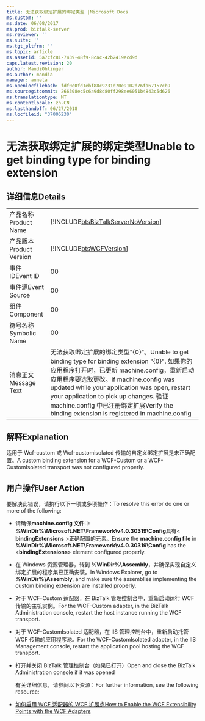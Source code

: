 ```yaml
---
title: 无法获取绑定扩展的绑定类型 |Microsoft Docs
ms.custom: ''
ms.date: 06/08/2017
ms.prod: biztalk-server
ms.reviewer: ''
ms.suite: ''
ms.tgt_pltfrm: ''
ms.topic: article
ms.assetid: 5a7cfc81-7439-48f9-8cac-42b2419ecd9d
caps.latest.revision: 20
author: MandiOhlinger
ms.author: mandia
manager: anneta
ms.openlocfilehash: fdf0e0fd1ebf88c9231d70e9102d76fa67157cb9
ms.sourcegitcommit: 266308ec5c6a9d8d80ff298ee6051b4843c5d626
ms.translationtype: MT
ms.contentlocale: zh-CN
ms.lasthandoff: 06/27/2018
ms.locfileid: "37006230"
---
```

# <a name="unable-to-get-binding-type-for-binding-extension"></a><span data-ttu-id="89e03-102">无法获取绑定扩展的绑定类型</span><span class="sxs-lookup"><span data-stu-id="89e03-102">Unable to get binding type for binding extension</span></span>
## <a name="details"></a><span data-ttu-id="89e03-103">详细信息</span><span class="sxs-lookup"><span data-stu-id="89e03-103">Details</span></span>  

|                 |                                                                                                                                                                                                                                  |
|-----------------|----------------------------------------------------------------------------------------------------------------------------------------------------------------------------------------------------------------------------------|
|  <span data-ttu-id="89e03-104">产品名称</span><span class="sxs-lookup"><span data-stu-id="89e03-104">Product Name</span></span>   |                                                                        [!INCLUDE[btsBizTalkServerNoVersion](../includes/btsbiztalkservernoversion-md.md)]                                                                        |
| <span data-ttu-id="89e03-105">产品版本</span><span class="sxs-lookup"><span data-stu-id="89e03-105">Product Version</span></span> |                                                                                    [!INCLUDE[btsWCFVersion](../includes/btswcfversion-md.md)]                                                                                    |
|    <span data-ttu-id="89e03-106">事件 ID</span><span class="sxs-lookup"><span data-stu-id="89e03-106">Event ID</span></span>     |                                                                                                                <span data-ttu-id="89e03-107">0</span><span class="sxs-lookup"><span data-stu-id="89e03-107">0</span></span>                                                                                                                 |
|  <span data-ttu-id="89e03-108">事件源</span><span class="sxs-lookup"><span data-stu-id="89e03-108">Event Source</span></span>   |                                                                                                                <span data-ttu-id="89e03-109">0</span><span class="sxs-lookup"><span data-stu-id="89e03-109">0</span></span>                                                                                                                 |
|    <span data-ttu-id="89e03-110">组件</span><span class="sxs-lookup"><span data-stu-id="89e03-110">Component</span></span>    |                                                                                                                <span data-ttu-id="89e03-111">0</span><span class="sxs-lookup"><span data-stu-id="89e03-111">0</span></span>                                                                                                                 |
|  <span data-ttu-id="89e03-112">符号名称</span><span class="sxs-lookup"><span data-stu-id="89e03-112">Symbolic Name</span></span>  |                                                                                                                <span data-ttu-id="89e03-113">0</span><span class="sxs-lookup"><span data-stu-id="89e03-113">0</span></span>                                                                                                                 |
|  <span data-ttu-id="89e03-114">消息正文</span><span class="sxs-lookup"><span data-stu-id="89e03-114">Message Text</span></span>   | <span data-ttu-id="89e03-115">无法获取绑定扩展的绑定类型"{0}"。</span><span class="sxs-lookup"><span data-stu-id="89e03-115">Unable to get binding type for binding extension "{0}".</span></span> <span data-ttu-id="89e03-116">如果你的应用程序打开时，已更新 machine.config，重新启动应用程序要选取更改。</span><span class="sxs-lookup"><span data-stu-id="89e03-116">If machine.config was updated while your application was open, restart your application to pick up changes.</span></span> <span data-ttu-id="89e03-117">验证 machine.config 中已注册绑定扩展</span><span class="sxs-lookup"><span data-stu-id="89e03-117">Verify the binding extension is registered in machine.config</span></span> |

## <a name="explanation"></a><span data-ttu-id="89e03-118">解释</span><span class="sxs-lookup"><span data-stu-id="89e03-118">Explanation</span></span>  
 <span data-ttu-id="89e03-119">适用于 Wcf-custom 或 Wcf-customisolated 传输的自定义绑定扩展是未正确配置。</span><span class="sxs-lookup"><span data-stu-id="89e03-119">A custom binding extension for a WCF-Custom or a WCF-CustomIsolated transport was not configured properly.</span></span>  

## <a name="user-action"></a><span data-ttu-id="89e03-120">用户操作</span><span class="sxs-lookup"><span data-stu-id="89e03-120">User Action</span></span>  
 <span data-ttu-id="89e03-121">要解决此错误，请执行以下一项或多项操作：</span><span class="sxs-lookup"><span data-stu-id="89e03-121">To resolve this error do one or more of the following:</span></span>  

- <span data-ttu-id="89e03-122">请确保**machine.config 文件**中 **%WinDir%\Microsoft.NET\Framework\v4.0.30319\Config**具有\< **bindingExtensions** \>正确配置的元素。</span><span class="sxs-lookup"><span data-stu-id="89e03-122">Ensure the **machine.config file** in **%WinDir%\Microsoft.NET\Framework\v4.0.30319\Config** has the \<**bindingExtensions**\> element configured properly.</span></span>  

- <span data-ttu-id="89e03-123">在 Windows 资源管理器，转到 **%WinDir%\Assembly**，并确保实现自定义绑定扩展的程序集已正确安装。</span><span class="sxs-lookup"><span data-stu-id="89e03-123">In Windows Explorer, go to **%WinDir%\Assembly**, and make sure the assemblies implementing the custom binding extension are installed properly.</span></span>  

- <span data-ttu-id="89e03-124">对于 WCF-Custom 适配器，在 BizTalk 管理控制台中，重新启动运行 WCF 传输的主机实例。</span><span class="sxs-lookup"><span data-stu-id="89e03-124">For the WCF-Custom adapter, in the BizTalk Administration console, restart the host instance running the WCF transport.</span></span>  

- <span data-ttu-id="89e03-125">对于 WCF-CustomIsolated 适配器，在 IIS 管理控制台中，重新启动托管 WCF 传输的应用程序池。</span><span class="sxs-lookup"><span data-stu-id="89e03-125">For the WCF-CustomIsolated adapter, in the IIS Management console, restart the application pool hosting the WCF transport.</span></span>  

- <span data-ttu-id="89e03-126">打开并关闭 BizTalk 管理控制台（如果已打开）</span><span class="sxs-lookup"><span data-stu-id="89e03-126">Open and close the BizTalk Administration console if it was opened</span></span>  

  <span data-ttu-id="89e03-127">有关详细信息，请参阅以下资源：</span><span class="sxs-lookup"><span data-stu-id="89e03-127">For further information, see the following resource:</span></span>  

- [<span data-ttu-id="89e03-128">如何启用 WCF 适配器的 WCF 扩展点</span><span class="sxs-lookup"><span data-stu-id="89e03-128">How to Enable the WCF Extensibility Points with the WCF Adapters</span></span>](../core/how-to-enable-the-wcf-extensibility-points-with-the-wcf-adapters.md)
